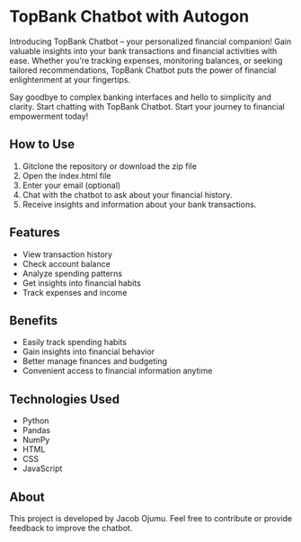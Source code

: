 # TopBank Chatbot with Autogon

Introducing TopBank Chatbot – your personalized financial companion! Gain valuable insights into your bank transactions and financial activities with ease. Whether you're tracking expenses, monitoring balances, or seeking tailored recommendations, TopBank Chatbot puts the power of financial enlightenment at your fingertips.

Say goodbye to complex banking interfaces and hello to simplicity and clarity. Start chatting with TopBank Chatbot. Start your journey to financial empowerment today!

## How to Use

1. Gitclone the repository or download the zip file
2. Open the index.html file
3. Enter your email (optional)
4. Chat with the chatbot to ask about your financial history.
5. Receive insights and information about your bank transactions.

## Features

- View transaction history
- Check account balance
- Analyze spending patterns
- Get insights into financial habits
- Track expenses and income

## Benefits

- Easily track spending habits
- Gain insights into financial behavior
- Better manage finances and budgeting
- Convenient access to financial information anytime

## Technologies Used

- Python
- Pandas
- NumPy
- HTML
- CSS
- JavaScript

## About

This project is developed by Jacob Ojumu. Feel free to contribute or provide feedback to improve the chatbot.
